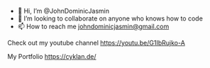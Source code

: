 - 👋 Hi, I’m @JohnDominicJasmin
- 💞️ I’m looking to collaborate on anyone who knows how to code
- 📫 How to reach me johndominicjasmin@gmail.com

Check out my youtube channel https://youtu.be/G1IbRujko-A

My Portfolio https://cyklan.de/
<!---
JohnDominicJasmin/JohnDominicJasmin is a ✨ special ✨ repository because its `README.md` (this file) appears on your GitHub profile.
You can click the Preview link to take a look at your changes.
--->
